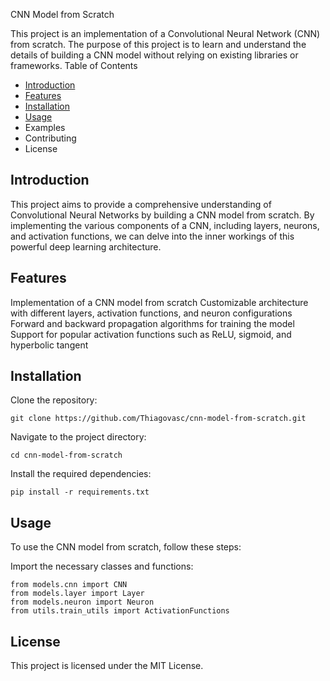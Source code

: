 CNN Model from Scratch

This project is an implementation of a Convolutional Neural Network (CNN) from scratch. The purpose of this project is to learn and understand the details of building a CNN model without relying on existing libraries or frameworks.
Table of Contents

- [Introduction](#Introduction)
- [Features](#features) 
- [Installation](#installation)
- [Usage](#usage)
- Examples
- Contributing
- License

## Introduction

This project aims to provide a comprehensive understanding of Convolutional Neural Networks by building a CNN model from scratch. By implementing the various components of a CNN, including layers, neurons, and activation functions, we can delve into the inner workings of this powerful deep learning architecture.

## Features

Implementation of a CNN model from scratch
Customizable architecture with different layers, activation functions, and neuron configurations
Forward and backward propagation algorithms for training the model
Support for popular activation functions such as ReLU, sigmoid, and hyperbolic tangent

## Installation

Clone the repository:

    git clone https://github.com/Thiagovasc/cnn-model-from-scratch.git

Navigate to the project directory:

    cd cnn-model-from-scratch

Install the required dependencies:

    pip install -r requirements.txt

## Usage

To use the CNN model from scratch, follow these steps:

Import the necessary classes and functions:

    from models.cnn import CNN
    from models.layer import Layer
    from models.neuron import Neuron
    from utils.train_utils import ActivationFunctions

## License

This project is licensed under the MIT License.